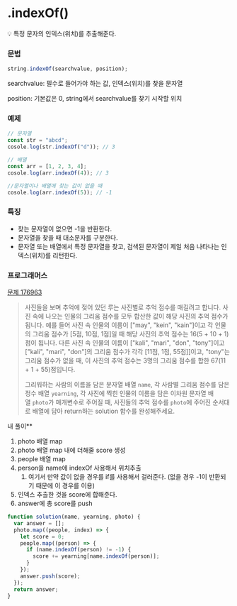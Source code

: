 # .indexOf()

<aside>
💡 특정 문자의 인덱스(위치)를 추출해준다.

</aside>

### 문법

```javascript
string.indexOf(searchvalue, position);
```

searchvalue: 필수로 들어가야 하는 값, 인덱스(위치)를 찾을 문자열

position: 기본값은 0, string에서 searchvalue를 찾기 시작할 위치

### 예제

```javascript
// 문자열
const str = "abcd";
cosole.log(str.indexOf("d")); // 3

// 배열
const arr = [1, 2, 3, 4];
cosole.log(arr.indexOf(4)); // 3

//문자열이나 배열에 찾는 값이 없을 때
cosole.log(arr.indexOf(5)); // -1
```

### 특징

- 찾는 문자열이 없으면 -1을 반환한다.
- 문자열을 찾을 때 대소문자를 구분한다.
- 문자열 또는 배열에서 특정 문자열을 찾고, 검색된 문자열이 제일 처음 나타나는 인덱스(위치)를 리턴한다.

### 프로그래머스

[문제 176963](https://school.programmers.co.kr/learn/courses/30/lessons/176963)

> 사진들을 보며 추억에 젖어 있던 루는 사진별로 추억 점수를 매길려고 합니다. 사진 속에 나오는 인물의 그리움 점수를 모두 합산한 값이 해당 사진의 추억 점수가 됩니다. 예를 들어 사진 속 인물의 이름이 ["may", "kein", "kain"]이고 각 인물의 그리움 점수가 [5점, 10점, 1점]일 때 해당 사진의 추억 점수는 16(5 + 10 + 1)점이 됩니다. 다른 사진 속 인물의 이름이 ["kali", "mari", "don", "tony"]이고 ["kali", "mari", "don"]의 그리움 점수가 각각 [11점, 1점, 55점]]이고, "tony"는 그리움 점수가 없을 때, 이 사진의 추억 점수는 3명의 그리움 점수를 합한 67(11 + 1 + 55)점입니다.
>
> 그리워하는 사람의 이름을 담은 문자열 배열 `name`, 각 사람별 그리움 점수를 담은 정수 배열 `yearning`, 각 사진에 찍힌 인물의 이름을 담은 이차원 문자열 배열 `photo`가 매개변수로 주어질 때, 사진들의 추억 점수를 `photo`에 주어진 순서대로 배열에 담아 return하는 solution 함수를 완성해주세요.

내 풀이\*\*

1. photo 배열 map
2. photo 배열 map 내에 더해줄 score 생성
3. people 배열 map
4. person을 name에 indexOf 사용해서 위치추출
   1. 여기서 만약 값이 없을 경우를 if를 사용해서 걸러준다. (없을 경우 -1이 반환되기 때문에 이 경우를 이용)
5. 인덱스 추출한 것을 score에 합해준다.
6. answer에 총 score를 push

```javascript
function solution(name, yearning, photo) {
  var answer = [];
  photo.map((people, index) => {
    let score = 0;
    people.map((person) => {
      if (name.indexOf(person) != -1) {
        score += yearning[name.indexOf(person)];
      }
    });
    answer.push(score);
  });
  return answer;
}
```

